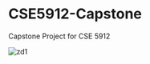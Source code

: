 # CSE5912-Capstone
Capstone Project for CSE 5912

![zd1]([https://user-images.githubusercontent.com/67817916/148726958-74e2a1d2-5847-47b6-b106-0a9979d599cc.gif](https://giphy.com/embed/AUMmaYlfhuAjpho6eQ))

